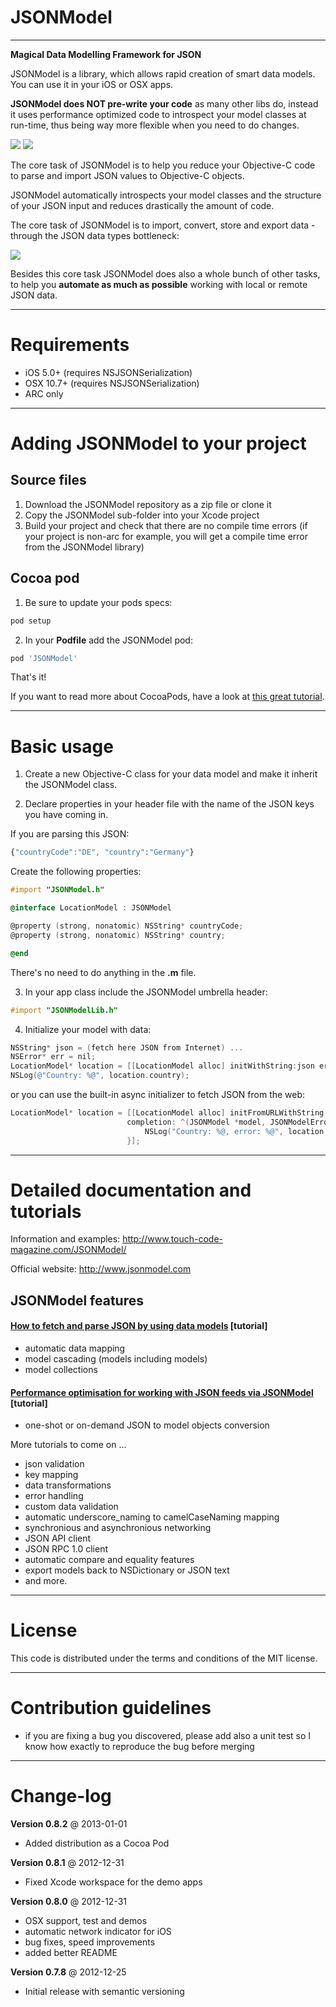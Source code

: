 JSONModel
====================================
------------------------------------
**Magical Data Modelling Framework for JSON**

JSONModel is a library, which allows rapid creation of smart data models. You can use it in your iOS or OSX apps.

**JSONModel does NOT pre-write your code** as many other libs do, instead it uses performance optimized code to introspect your model classes at run-time, thus being way more flexible when you need to do changes.

[![](http://jsonmodel.com/img/jm_ios_screen.png)](http://jsonmodel.com/img/jm_ios_screen.png)
[![](http://jsonmodel.com/img/jm_osx_screen.png)](http://jsonmodel.com/img/jm_osx_screen.png)

The core task of JSONModel is to help you reduce your Objective-C code to parse and import JSON values to Objective-C objects.

JSONModel automatically introspects your model classes and the structure of your JSON input and reduces drastically the amount of code.

The core task of JSONModel is to import, convert, store and export data - through the JSON data types bottleneck:

[![](http://www.touch-code-magazine.com/img/json.png)](http://www.touch-code-magazine.com/img/json.png)

Besides this core task JSONModel does also a whole bunch of other tasks, to help you **automate as much as possible** working with local or remote JSON data.

------------------------------------
Requirements
====================================

* iOS 5.0+ (requires NSJSONSerialization)
* OSX 10.7+ (requires NSJSONSerialization) 
* ARC only

------------------------------------
Adding JSONModel to your project
====================================

Source files
------------

1. Download the JSONModel repository as a zip file or clone it
2. Copy the JSONModel sub-folder into your Xcode project
3. Build your project and check that there are no compile time errors 
(if your project is non-arc for example, you will get a compile time error from the JSONModel library)

Cocoa pod
------------

1. Be sure to update your pods specs:

```bash
pod setup
```

2. In your **Podfile** add the JSONModel pod:

```ruby
pod 'JSONModel'
```
That's it!

If you want to read more about CocoaPods, have a look at [this great tutorial](http://www.raywenderlich.com/12139/introduction-to-cocoapods).

------------------------------------
Basic usage
====================================
1. Create a new Objective-C class for your data model and make it inherit the JSONModel class. 

2. Declare properties in your header file with the name of the JSON keys you have coming in.

If you are parsing this JSON:
```javascript
{"countryCode":"DE", "country":"Germany"}
```

Create the following properties:
```objective-c
#import "JSONModel.h"

@interface LocationModel : JSONModel

@property (strong, nonatomic) NSString* countryCode;
@property (strong, nonatomic) NSString* country;

@end
```
There's no need to do anything in the **.m** file.

3. In your app class include the JSONModel umbrella header:
```objective-c
#import "JSONModelLib.h"
```

4. Initialize your model with data:

```objective-c
NSString* json = (fetch here JSON from Internet) ... 
NSError* err = nil;
LocationModel* location = [[LocationModel alloc] initWithString:json error:&err];
NSLog(@"Country: %@", location.country);
```

or you can use the built-in async initializer to fetch JSON from the web:

```objective-c
LocationModel* location = [[LocationModel alloc] initFromURLWithString:@"http://api.kivaws.org/v1/loans/search.json?status=fundraising" 
                          completion: ^(JSONModel *model, JSONModelError* e) {
                              NSLog("Country: %@, error: %@", location.country, [e localizedDescription]);
                          }];
```

-------
Detailed documentation and tutorials
=======

Information and examples: http://www.touch-code-magazine.com/JSONModel/

Official website: http://www.jsonmodel.com

## JSONModel features

#### [How to fetch and parse JSON by using data models](http://www.touch-code-magazine.com/how-to-fetch-and-parse-json-by-using-data-models/) [tutorial]

* automatic data mapping
* model cascading (models including models)
* model collections

#### [Performance optimisation for working with JSON feeds via JSONModel](http://www.touch-code-magazine.com/performance-optimisation-for-working-with-json-feeds-via-jsonmodel/)  [tutorial]
* one-shot or on-demand JSON to model objects conversion

More tutorials to come on ...

* json validation
* key mapping
* data transformations
* error handling
* custom data validation
* automatic underscore_naming to camelCaseNaming mapping
* synchronious and asynchronious networking
* JSON API client
* JSON RPC 1.0 client
* automatic compare and equality features
* export models back to NSDictionary or JSON text
* and more.

-------
License
=======

This code is distributed under the terms and conditions of the MIT license. 

-------
Contribution guidelines
=======

* if you are fixing a bug you discovered, please add also a unit test so I know how exactly to reproduce the bug before merging

----------
Change-log
==========

**Version 0.8.2** @ 2013-01-01

- Added distribution as a Cocoa Pod

**Version 0.8.1** @ 2012-12-31

- Fixed Xcode workspace for the demo apps

**Version 0.8.0** @ 2012-12-31

- OSX support, test and demos
- automatic network indicator for iOS
- bug fixes, speed improvements
- added better README

**Version 0.7.8** @ 2012-12-25

- Initial release with semantic versioning

